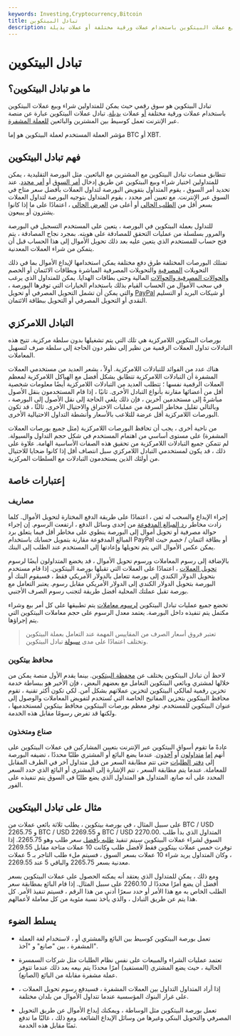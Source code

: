 ```yaml
---
keywords: Investing,Cryptocurrency,Bitcoin
title: تبادل البيتكوين
description: تبادل البيتكوين هو سوق رقمي حيث يمكن للمتداولين شراء وبيع عملات البيتكوين باستخدام عملات ورقية مختلفة أو عملات بديلة.
---
```


# تبادل البيتكوين
## ما هو تبادل البيتكوين؟

تبادل البيتكوين هو سوق رقمي حيث يمكن للمتداولين شراء وبيع عملات البيتكوين باستخدام عملات ورقية مختلفة [أو](/altcoin) عملات [بديلة](/fiatmoney). تبادل عملات البيتكوين عبارة عن منصة عبر الإنترنت تعمل كوسيط بين المشترين والبائعين [للعملة المشفرة](/cryptocurrency).

مؤشر العملة المستخدم لعملة البيتكوين هو إما BTC أو XBT.

## فهم تبادل البيتكوين

تتطابق منصات تبادل البيتكوين مع المشترين مع البائعين. مثل البورصة التقليدية ، يمكن للمتداولين اختيار شراء وبيع البيتكوين عن طريق إدخال [أمر السوق](/marketorder) أو [أمر محدد](/limitorder). عند تحديد أمر السوق ، يقوم المتداول بتفويض البورصة لتداول العملات بأفضل سعر متاح في السوق عبر الإنترنت. مع تعيين أمر محدد ، يقوم المتداول بتوجيه البورصة لتداول العملات بسعر أقل من [الطلب الحالي](/ask) أو أعلى من [العرض الحالي](/bid) ، اعتمادًا على ما إذا كانوا يشترون أو يبيعون.

للتداول بعملة البيتكوين في البورصة ، يتعين على المستخدم التسجيل في البورصة والمرور بسلسلة من عمليات التحقق للمصادقة على هويته. بمجرد نجاح المصادقة ، يتم فتح حساب للمستخدم الذي يتعين عليه بعد ذلك تحويل الأموال إلى هذا الحساب قبل أن يتمكن من شراء العملات المعدنية.

تمتلك البورصات المختلفة طرق دفع مختلفة يمكن استخدامها لإيداع الأموال بما في ذلك التحويلات [المصرفية](/bankwire) والتحويلات المصرفية المباشرة وبطاقات الائتمان أو الخصم [والحوالات المصرفية والحوالات](/bank_draft) المالية وحتى بطاقات الهدايا. يمكن للمتداول الذي يرغب في سحب الأموال من الحساب القيام بذلك باستخدام الخيارات التي توفرها البورصة ، والتي يمكن أن تشمل التحويل المصرفي أو تحويل [PayPal](/paypal) أو شيكات البريد أو التسليم النقدي أو التحويل المصرفي أو التحويل ببطاقة الائتمان.

## التبادل اللامركزي

بورصات البيتكوين اللامركزية هي تلك التي يتم تشغيلها بدون سلطة مركزية. تتيح هذه التبادلات تداول العملات الرقمية من نظير إلى نظير دون الحاجة إلى سلطة صرف لتسهيل المعاملات.

هناك عدد من الفوائد للتبادلات اللامركزية. أولاً ، يشعر العديد من مستخدمي العملات المشفرة أن التبادلات اللامركزية تتطابق بشكل أفضل مع الهياكل اللامركزية لمعظم العملات الرقمية نفسها ؛ تتطلب العديد من التبادلات اللامركزية أيضًا معلومات شخصية أقل من أعضائها مقارنة بأنواع التبادل الأخرى. ثانيًا ، إذا قام المستخدمون بنقل الأصول مباشرةً إلى مستخدمين آخرين ، فإن ذلك يلغي الحاجة إلى نقل الأصول إلى البورصة ، وبالتالي تقليل مخاطر السرقة من عمليات الاختراق والاحتيال الأخرى. ثالثًا ، قد تكون البورصات اللامركزية أقل عرضة للتلاعب بالأسعار وأنشطة التداول الاحتيالية الأخرى.

من ناحية أخرى ، يجب أن تحافظ البورصات اللامركزية (مثل جميع بورصات العملات المشفرة) على مستوى أساسي من اهتمام المستخدم في شكل حجم التداول والسيولة. لم تتمكن جميع التبادلات اللامركزية من تحقيق هذه الصفات الأساسية الهامة. علاوة على ذلك ، قد يكون لمستخدمي التبادل اللامركزي سبل انتصاف أقل إذا كانوا ضحايا للاحتيال من أولئك الذين يستخدمون التبادلات مع السلطات المركزية.

## إعتبارات خاصة

### مصاريف

إجراء الإيداع والسحب له ثمن ، اعتمادًا على طريقة الدفع المختارة لتحويل الأموال. كلما زادت مخاطر [رد المبالغ المدفوعة](/chargeback) من إحدى وسائل الدفع ، ارتفعت الرسوم. إن إجراء حوالة مصرفية أو تحويل أموال إلى البورصة ينطوي على مخاطر أقل فيما يتعلق برد المبالغ المدفوعة مقارنة بتمويل حسابك باستخدام PayPal أو بطاقة ائتمان / خصم حيث يمكن عكس الأموال التي يتم تحويلها وإعادتها إلى المستخدم عند الطلب إلى البنك.

بالإضافة إلى رسوم المعاملات ورسوم تحويل الأموال ، قد يخضع المتداولون أيضًا لرسوم [تحويل العملات](/conversion-rate) ، اعتمادًا على العملات التي تقبلها بورصة البيتكوين. إذا قام مستخدم بتحويل الدولار الكندي إلى بورصة تتعامل بالدولار الأمريكي فقط ، فسيقوم البنك أو البورصة بتحويل الدولار الكندي إلى الدولار الأمريكي مقابل رسوم. يعتبر التعامل مع بورصة تقبل عملتك المحلية أفضل طريقة لتجنب رسوم الصرف الأجنبي.

تخضع جميع عمليات تبادل البيتكوين [لرسوم معاملات](/transactioncosts) يتم تطبيقها على كل أمر بيع وشراء مكتمل يتم تنفيذه داخل البورصة. يعتمد معدل الرسوم على حجم معاملات البيتكوين التي يتم إجراؤها.

> تعتبر فروق أسعار الصرف من المقاييس المهمة عند التعامل بعملة البيتكوين وتختلف اعتمادًا على مدى [سيولة](/liquidmarket) تبادل البيتكوين.

>

### محافظ بيتكوين

لاحظ أن تبادل البيتكوين يختلف عن [محفظة البيتكوين](/bitcoin-wallet). بينما يقدم الأول منصة يمكن من خلالها لمشتري وبائعي البيتكوين التعامل مع بعضهم البعض ، فإن الأخير هو ببساطة خدمة تخزين رقمية لمالكي البيتكوين لتخزين عملاتهم بشكل آمن. لكي تكون أكثر تقنية ، تقوم محافظ البيتكوين بتخزين المفاتيح الخاصة التي تُستخدم لتفويض المعاملات والوصول إلى عنوان البيتكوين للمستخدم. توفر معظم بورصات البيتكوين محافظ بيتكوين لمستخدميها ، ولكنها قد تفرض رسومًا مقابل هذه الخدمة.

### صناع ومتخذون

عادةً ما تقوم أسواق البيتكوين عبر الإنترنت بتعيين المشاركين في عملات البيتكوين على أنهم [إما](/pricetaker) [متداولون](/pricemaker) أو [آخذون](/pricemaker). عندما يضع البائع أو المشتري طلبًا محددًا ، تضيفه البورصة إلى [دفتر الطلبات](/order-book) حتى تتم مطابقة السعر من قبل متداول آخر في الطرف المقابل للمعاملة. عندما يتم مطابقة السعر ، تتم الإشارة إلى المشتري أو البائع الذي حدد السعر المحدد على أنه صانع. المتداول هو المتداول الذي يضع طلبًا في السوق يتم تنفيذه على الفور.

## مثال على تبادل البيتكوين

على سبيل المثال ، في بورصة بيتكوين ، يطلب ثلاثة بائعي عملات من BTC / USD 2265.75 و BTC / USD 2269.55 و BTC / USD 2270.00. المتداول الذي بدأ طلب السوق لشراء عملات البيتكوين سيتم تنفيذ [طلبه بأفضل](/bestask) سعر طلب وهو 2265.75. إذا توفرت خمس عملات بيتكوين فقط لأفضل طلب وكانت 10 عملات متاحة مقابل 2269.55 ، وكان المتداول يريد شراء 10 عملات بسعر السوق ، فسيتم ملء طلب التاجر بـ 5 عملات معدنية بسعر 2265.75 والباقي 5 عند 2269.55.

ومع ذلك ، يمكن للمتداول الذي يعتقد أنه يمكنه الحصول على عملات البيتكوين بسعر أفضل أن يضع أمرًا محددًا لـ 2260.10 على سبيل المثال. إذا قام البائع بمطابقة سعر الطلب الخاص به مع هذا الأمر أو حدد سعرًا أدنى من هذا الرقم ، فسيتم تنفيذ الأمر. كل هذا يتم عن طريق التبادل ، والذي يأخذ نسبة مئوية من كل معاملة لأعمالهم.

## يسلط الضوء

- تعمل بورصة البيتكوين كوسيط بين البائع والمشتري أو ، لاستخدام لغة العملة المشفرة ، بين "صانع" و "آخذ".

- تعتمد عمليات الشراء والمبيعات على نفس نظام الطلبات مثل شركات السمسرة الحالية ، حيث يضع المشتري (المستفيد) أمرًا محددًا يتم بيعه بعد ذلك عندما تتوفر عملة مشفرة مقابلة من البائع (الصانع).

- إذا أراد المتداول التداول بين العملات المشفرة ، فسيدفع رسوم تحويل العملات ، على غرار البنوك المؤسسية عندما تتداول الأموال من بلدان مختلفة.

- تعمل بورصة البيتكوين مثل الوساطة ، ويمكنك إيداع الأموال عن طريق التحويل المصرفي والتحويل البنكي وغيرها من وسائل الإيداع الشائعة. ومع ذلك ، غالبًا ما تدفع ثمنًا مقابل هذه الخدمة.

